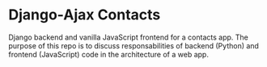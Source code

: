 # Django-Ajax Contacts

Django backend and vanilla JavaScript frontend for a contacts app. The purpose of this repo is to discuss responsabilities of backend (Python) and frontend (JavaScript) code in the architecture of a web app.